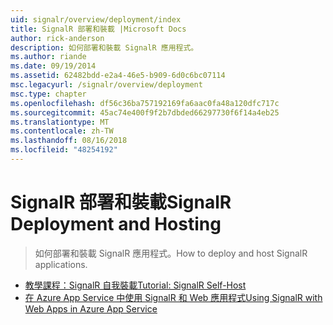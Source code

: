 ```yaml
---
uid: signalr/overview/deployment/index
title: SignalR 部署和裝載 |Microsoft Docs
author: rick-anderson
description: 如何部署和裝載 SignalR 應用程式。
ms.author: riande
ms.date: 09/19/2014
ms.assetid: 62482bdd-e2a4-46e5-b909-6d0c6bc07114
msc.legacyurl: /signalr/overview/deployment
msc.type: chapter
ms.openlocfilehash: df56c36ba757192169fa6aac0fa48a120dfc717c
ms.sourcegitcommit: 45ac74e400f9f2b7dbded66297730f6f14a4eb25
ms.translationtype: MT
ms.contentlocale: zh-TW
ms.lasthandoff: 08/16/2018
ms.locfileid: "48254192"
---
```

<a name="signalr-deployment-and-hosting"></a><span data-ttu-id="246b7-103">SignalR 部署和裝載</span><span class="sxs-lookup"><span data-stu-id="246b7-103">SignalR Deployment and Hosting</span></span>
====================
> <span data-ttu-id="246b7-104">如何部署和裝載 SignalR 應用程式。</span><span class="sxs-lookup"><span data-stu-id="246b7-104">How to deploy and host SignalR applications.</span></span>


- [<span data-ttu-id="246b7-105">教學課程：SignalR 自我裝載</span><span class="sxs-lookup"><span data-stu-id="246b7-105">Tutorial: SignalR Self-Host</span></span>](tutorial-signalr-self-host.md)
- [<span data-ttu-id="246b7-106">在 Azure App Service 中使用 SignalR 和 Web 應用程式</span><span class="sxs-lookup"><span data-stu-id="246b7-106">Using SignalR with Web Apps in Azure App Service</span></span>](using-signalr-with-azure-web-sites.md)
